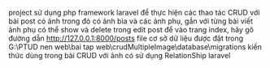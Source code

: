 project sử dụng php framework laravel để thực hiện các thao tác CRUD với bài post có ảnh trong đó có ảnh bìa và các ảnh phụ, gắn với từng bài viết
ảnh phụ có thể show và delete trong edit post
để vào trang index, hãy gõ đường dẫn http://127.0.0.1:8000/posts
file cơ sở dữ liệu được đặt trong G:\PTUD nen web\bai tap web\crudMultipleImage\database\migrations
kiến thức dùng trong bài CRUD với ảnh có sử dụng RelationShip laravel
